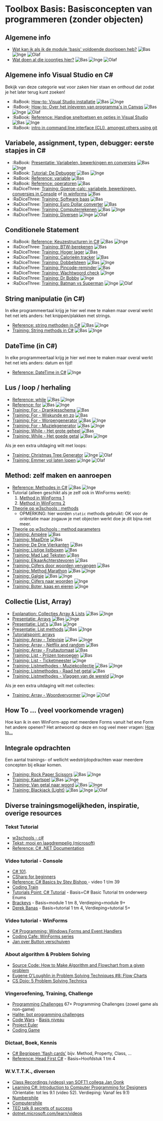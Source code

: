 # Toolbox Basis: Basisconcepten van programmeren (zonder objecten)

## Algemene info
+ [Wat kan ik als ik de module 'basis' voldoende doorlopen heb?](resultaatformulier) ![Bas](../personas/figures/bas-xsmall.png) ![Inge](../personas/figures/inge-xsmall.png) ![Olaf](../personas/figures/olaf-xsmall.png)
+ [Wat doen al die icoontjes hier?](../personas/intro) ![Bas](../personas/figures/bas-xsmall.png) ![Inge](../personas/figures/inge-xsmall.png) ![Olaf](../personas/figures/olaf-xsmall.png)


## Algemene info Visual Studio en C#

Bekijk van deze categorie wat voor zaken hier staan en onthoud dat zodat je het later terug kunt zoeken!

+ :RaBook: [How-to: Visual Studio installatie](../process/infoVisualStudioInstallatie) ![Bas](../personas/figures/bas-xsmall.png) ![Inge](../personas/figures/inge-xsmall.png)
+ :RaBook: [How-to: Over het inleveren van programma's in Canvas](../process/infoInleverenProgrammas) ![Bas](../personas/figures/bas-xsmall.png) ![Inge](../personas/figures/inge-xsmall.png) ![Olaf](../personas/figures/olaf-xsmall.png)
+ :RaBook: [Reference: Handige sneltoetsen en opties in Visual Studio](../process/knowVisualStudioShortCutKeys) ![Bas](../personas/figures/bas-xsmall.png) ![Inge](../personas/figures/inge-xsmall.png)
+ :RaBook: [intro in command line interface (CLI), amongst others using git](https://stasemsoft.github.io/S1CB-Software/)


## Variabele, assignment, typen, debugger: eerste stapjes in C\#

+ :RaBook: [Presentatie: Variabelen, bewerkingen en conversies](var/Variabelen-bewerkingen-conversies.pptx) ![Bas](../personas/figures/bas-xsmall.png) ![Inge](../personas/figures/inge-xsmall.png)
+ :RaBook: [Tutorial: De Debugger](debugger/Debugger) ![Bas](../personas/figures/bas-xsmall.png) ![Inge](../personas/figures/inge-xsmall.png)
+ :RaBook: [Reference: variable](var/naslag_Variable) ![Bas](../personas/figures/bas-xsmall.png)
+ :RaBook: [Reference: operatoren](var/naslag_Operatoren) ![Bas](../personas/figures/bas-xsmall.png)
+ :RaDiceThree: [Training: Goeroe-calc: variabele, bewerkingen, conversies in Console](var/training_GoeroeCalc)
	    of [in winforms](var/training_GoeroeCalc_winforms) ![Bas](../personas/figures/bas-xsmall.png)
+ :RaDiceThree: [Training: Software baas](var/training_softwareBaas) ![Bas](../personas/figures/bas-xsmall.png)
+ :RaDiceThree: [Training: Euro Dollar converter](var/training_Euro-Dollar-Converter)   ![Bas](../personas/figures/bas-xsmall.png)
+ :RaDiceThree: [Training: Computerrekenen](var/training_ComputerRekenen) ![Bas](../personas/figures/bas-xsmall.png) ![Inge](../personas/figures/inge-xsmall.png)
+ :RaDiceThree: [Training: Diversen](var/training_Extra-opgaven-variabelen) ![Inge](../personas/figures/inge-xsmall.png) ![Olaf](../personas/figures/olaf-xsmall.png)

## Conditionele Statement

+ :RaBook: [Reference: Keuzestructuren in C#](conditioneel/naslag_Keuzestructuren) ![Bas](../personas/figures/bas-xsmall.png) ![Inge](../personas/figures/inge-xsmall.png)
+ :RaDiceThree: [Training: BTW-berekenen](conditioneel/BTW-berekenen) ![Bas](../personas/figures/bas-xsmall.png)
+ :RaDiceThree: [Training: Hoger lager](conditioneel/Hoger-lager) ![Bas](../personas/figures/bas-xsmall.png)
+ :RaDiceThree: [Training: Calorieën tracker](conditioneel/Calorieen-tracker) ![Bas](../personas/figures/bas-xsmall.png)
+ :RaDiceThree: [Training: Dobbelsteen](conditioneel/Dobbelsteen) ![Bas](../personas/figures/bas-xsmall.png) ![Inge](../personas/figures/inge-xsmall.png)
+ :RaDiceThree: [Training: Pincode-reminder](conditioneel/Pincode-reminder) ![Bas](../personas/figures/bas-xsmall.png)
+ :RaDiceThree: [Training: Wachtwoord check](conditioneel/Wachtwoord-check) ![Inge](../personas/figures/inge-xsmall.png)
+ :RaDiceThree: [Training: Dr Bobby](conditioneel/Dr-Bobby) ![Inge](../personas/figures/inge-xsmall.png)
+ :RaDiceThree: [Training: Batman vs Superman](conditioneel/Batman-vs-Superman) ![Inge](../personas/figures/inge-xsmall.png) ![Olaf](../personas/figures/olaf-xsmall.png) 


## String manipulatie (in C#)

In elke programmeertaal krijg je hier wel mee te maken maar overal werkt het net iets anders: het knippen/plakken met strings.

+ [Reference: string methoden in C#](string_methoden/naslag_StringMethods) ![Bas](../personas/figures/bas-xsmall.png) ![Inge](../personas/figures/inge-xsmall.png)
+ [Training: String methods in C#](string_methoden/training_StringMethods) ![Bas](../personas/figures/bas-xsmall.png) ![Inge](../personas/figures/inge-xsmall.png)

## DateTime (in C#)
In elke programmeertaal krijg je hier wel mee te maken maar overal werkt het net iets anders: datum en tijd!
+ [Reference: DateTime in C#](datetime/naslag_datetime) ![Inge](../personas/figures/inge-xsmall.png)

## Lus / loop / herhaling

+ [Reference: while](lussen/naslag_While) ![Bas](../personas/figures/bas-xsmall.png) ![Inge](../personas/figures/inge-xsmall.png)
+ [Reference: for](lussen/naslag_For) ![Bas](../personas/figures/bas-xsmall.png) ![Inge](../personas/figures/inge-xsmall.png)
+ [Training: For - Drankjesschema](lussen/training_Drankjesschema) ![Bas](../personas/figures/bas-xsmall.png)
+ [Training: For - Wiskunde en zo](lussen/training_Wiskunde-en-zo) ![Bas](../personas/figures/bas-xsmall.png)
+ [Training: For - Worpengenerator](lussen/training_Worpengenerator) ![Bas](../personas/figures/bas-xsmall.png) ![Inge](../personas/figures/inge-xsmall.png)
+ [Training: For - Muziekgenerator](lussen/training_Muziekgenerator) ![Bas](../personas/figures/bas-xsmall.png) ![Inge](../personas/figures/inge-xsmall.png)
+ [Training: While - Het grote geheel](lussen/training_HetGroteGeheel) ![Bas](../personas/figures/bas-xsmall.png)
+ [Training: While - Het goede getal](lussen/training_Het-goede-getal) ![Bas](../personas/figures/bas-xsmall.png) ![Inge](../personas/figures/inge-xsmall.png)

Als je een extra uitdaging wilt met loops:
+ [Training: Christmas Tree Generator](lussen/training_Christmas-tree-generator) ![Inge](../personas/figures/inge-xsmall.png) ![Olaf](../personas/figures/olaf-xsmall.png)
+ [Training: Emmer vol laten lopen](lussen/training_Emmer-vol-laten-lopen) ![Inge](../personas/figures/inge-xsmall.png) ![Olaf](../personas/figures/olaf-xsmall.png)

## Method: zelf maken en aanroepen

+ [Reference: Methodes in C#](methoden/naslag_methods) ![Bas](../personas/figures/bas-xsmall.png) ![Inge](../personas/figures/inge-xsmall.png)
+ Tutorial (alleen geschikt als je zelf ook in WinForms werkt):
  1. [Method in WinForms 1](https://youtu.be/SRwDqyyZFXY?list=PL0EE421AE8BCEBA4A)
  2. [Method in WinForms 2](https://youtu.be/ND8aXadDbyg?list=PL0EE421AE8BCEBA4A)
 + [Theorie op w3schools : methods](https://www.w3schools.com/cs/cs_methods.asp)
	+ OPMERKING: hier worden `static` methods gebruikt: OK voor de oriëntatie maar zogauw je met objecten werkt doe je dit bijna niet meer.
+ [Theorie op w3schools : method parameters](https://www.w3schools.com/cs/cs_method_parameters.asp)
+ [Training: Ampère](methoden/training_MethodAmpere) ![Bas](../personas/figures/bas-xsmall.png)
+ [Training: MaalDrie](methoden/training_MethodMaaldrie) ![Bas](../personas/figures/bas-xsmall.png)
+ [Training: De Drie Vierkanten](methoden/training_MethodDrieVierkanten) ![Bas](../personas/figures/bas-xsmall.png)
+ [Training: Listige listboxen](methoden/training_Listige-listboxen) ![Bas](../personas/figures/bas-xsmall.png)
+ [Training: Mad Lad Teksten](methoden/training_Madlad-teksten) ![Bas](../personas/figures/bas-xsmall.png)
+ [Training: ElkaarAchterstevoren](methoden/training_methodElkaarAchterstevoren) ![Bas](../personas/figures/bas-xsmall.png)
+ [Training: Cijfers door woorden vervangen](methoden/Cijfers-door-woorden-vervangen) ![Bas](../personas/figures/bas-xsmall.png)
+ [Training: Method Marathon](methoden/training_methodmarathon) ![Bas](../personas/figures/bas-xsmall.png) ![Inge](../personas/figures/inge-xsmall.png) 
+ [Training: Galgje](methoden/galgje) ![Bas](../personas/figures/bas-xsmall.png) ![Inge](../personas/figures/inge-xsmall.png)
+ [Training: Cijfers naar woorden](methoden/training_MethodCijfersNaarWoorden) ![Inge](../personas/figures/inge-xsmall.png)
+ [Training: Boter, kaas en eieren](methoden/training_BoterKaasEnEieren) ![Inge](../personas/figures/inge-xsmall.png)

## Collectie (List, Array)

+ [Explanation: Collecties Array & Lists](../legacy/Explanation-Array-Lists) ![Bas](../personas/figures/bas-xsmall.png) ![Inge](../personas/figures/inge-xsmall.png)
+ [Presentatie: Arrays](https://stasemsoft.github.io/softwarematerial/docs/basic/collecties/theorie_FUN12_Arrays.pptx) ![Bas](../personas/figures/bas-xsmall.png) ![Inge](../personas/figures/inge-xsmall.png)
+ [Presentatie: List's](https://stasemsoft.github.io/softwarematerial/docs/basic/collecties/theorie_FUN12_Lists.pptx) ![Bas](../personas/figures/bas-xsmall.png) ![Inge](../personas/figures/inge-xsmall.png)
+ [Presentatie: List methods](https://stasemsoft.github.io/softwarematerial/docs/basic/collecties/theorie_FUN12_ListMethodes.pptx) ![Bas](../personas/figures/bas-xsmall.png) ![Inge](../personas/figures/inge-xsmall.png)
+ [Tutorialspoint: arrays](http://www.tutorialspoint.com/csharp/csharp_arrays.htm)
+ [Training: Array - Televisie](collecties/Televisie) ![Bas](../personas/figures/bas-xsmall.png) ![Inge](../personas/figures/inge-xsmall.png)
+ [Training: Array - Netflix and random](collecties/Netflix-and-random) ![Bas](../personas/figures/bas-xsmall.png)
+ [Training: Array - Fruitautomaat](collecties/Fruitautomaat) ![Bas](../personas/figures/bas-xsmall.png)
+ [Training: List - Prijzen toevoegen](collecties/Prijzen-toevoegen) ![Bas](../personas/figures/bas-xsmall.png)
+ [Training: List - Ticketmeester](collecties/Ticketmeester) ![Inge](../personas/figures/inge-xsmall.png)
+ [Training: Listmethodes - Muziekcollectie](collecties/Muziekcollectie) ![Bas](../personas/figures/bas-xsmall.png) ![Inge](../personas/figures/inge-xsmall.png)
+ [Training: Listmethodes - Raad het getal](collecties/RaadHetGetal) ![Bas](../personas/figures/bas-xsmall.png)
+ [Training: Listmethodes - Vlaggen van de wereld](collecties/VlaggenVanDeWereld) ![Inge](../personas/figures/inge-xsmall.png)

Als je een extra uitdaging wilt met collecties:
+ [Training: Array - Woordvervormer](collecties/Woordvervormer) ![Inge](../personas/figures/inge-xsmall.png) ![Olaf](../personas/figures/olaf-xsmall.png)


## How To ...  (veel voorkomende vragen)

Hoe kan ik in een WinForm-app met meerdere Forms vanuit het ene Form het andere openen?
Het antwoord op deze en nog veel meer vragen:
[How to...](howto)


## Integrale opdrachten

Een aantal trainings- of wellicht wedstrijdopdrachten waar meerdere concepten bij elkaar komen.

+ [Training: Rock Paper Scissors](integraal/rockpaperscissors) ![Bas](../personas/figures/bas-xsmall.png) ![Inge](../personas/figures/inge-xsmall.png)
+ [Training: Kaartspel](integraal/kaartspel) ![Bas](../personas/figures/bas-xsmall.png) ![Inge](../personas/figures/inge-xsmall.png)
+ [Training: Van getal naar woord](integraal/getalwoord) ![Bas](../personas/figures/bas-xsmall.png) ![Inge](../personas/figures/inge-xsmall.png)
+ [Training: Blackjack (Light)](integraal/blackjack) ![Bas](../personas/figures/bas-xsmall.png) ![Inge](../personas/figures/inge-xsmall.png) ![Olaf](../personas/figures/olaf-xsmall.png) 


## Diverse trainingsmogelijkheden, inspiratie, overige resources

### Tekst Tutorial
+ [w3schools - c#](https://www.w3schools.com/cs/default.asp)
+ [Tekst: mooi en laagdrempelig (microsoft)](https://docs.microsoft.com/en-us/learn/paths/csharp-first-steps/?WT.mc_id=-blog-scottha)
+ [Reference: C# .NET Documentation](https://docs.microsoft.com/en-us/dotnet/#pivot=docs&panel=getstarted)  

### Video tutorial - Console
+ [C# 101](https://www.youtube.com/playlist?list=PLdo4fOcmZ0oVxKLQCHpiUWun7vlJJvUiN).
+ [CSharp for beginners](https://channel9.msdn.com/Series/CSharp-Fundamentals-for-Absolute-Beginners/)
+ [Reference: C# Basics by Stev Bishop ](https://www.youtube.com/playlist?list=PLYMOUCVo86jGzNXPgyKB-B1IvE1LoXKi6) - video 1 t/m 39  
+ [Coding Train](https://www.youtube.com/channel/UCvjgXvBlbQiydffZU7m1_aw)  
+ [Tutorials Point: C# Tutorial](https://www.tutorialspoint.com/csharp/) - Basis=C# Basic Tutorial tm onderwerp Enums  
+ [Brackeys](https://www.youtube.com/playlist?list=PLPV2KyIb3jR6ZkG8gZwJYSjnXxmfPAl51) - Basis=module 1 tm 8, Verdieping=module 9+  
+ [Derek Banas](https://www.youtube.com/watch?v=0p0JLFZj2C8&list=PLGLfVvz_LVvRX6xK1oi0reKci6ignjdSa) - Basis=tutorial 1 tm 4, Verdieping=tutorial 5+  

### Video tutorial - WinForms
+ [C# Programming: Windows Forms and Event Handlers](https://www.youtube.com/watch?v=W6vJ_c9Mt6A)
+ [Coding Cafe: WinForms series](https://www.youtube.com/watch?v=8ARnYQgShY8&list=PLxefhmF0pcPlDKe7smJMoHPNS1tJQ7w7q)
+ [Jan over Button verschuiven](https://i872272.luna.fhict.nl/S1-SOFT%20Recordings/Week%201%20-%20Button%20verschuiven.mp4)

### About algorithm & Problem Solving
+ [Source Code: How to Make Algorithm and Flowchart from a given problem](https://www.youtube.com/watch?v=NdS8J9lHWgE)
+ [Eugene O'Loughlin in Problem Solving Techniques #8: Flow Charts](https://www.youtube.com/watch?v=hN9xemJYwos&list=PL9F789252CC28FB3A&index=8)
+ [CS Dojo: 5 Problem Solving Technics](https://www.youtube.com/channel/UCxX9wt5FWQUAAz4UrysqK9A)  

### Vingeroefening, Training, Challenge
+ [Programming Challenges](https://git.fhict.nl/I872272/ProgrammingChallenges) 67+ Programming Challenges (zowel game als non-game)
+ [Halite: bot programming challenges](https://www.twosigma.com/articles/introducing-halite-our-limited-release-ai-challenge/)
+ [Code Wars](https://www.codewars.com/) - [Basis niveau](https://www.codewars.com/kata/search/csharp?q=&r%5B%5D=-8&tags=Fundamentals&beta=false)  
+ [Project Euler](https://projecteuler.net/)
+ [Coding Game](https://www.codingame.com/)  

### Dictaat, Boek, Kennis
+ [C# Begrippen 'flash cards'](https://quizlet.com/18210232/c-sharp-terminology-flash-cards/) bijv. Method, Property, Class, ...
+ [Reference: Head First C#](https://www.oreilly.com/library/view/head-first-c/9781449358846/) - Basis=Hoofdstuk 1 tm 4

### W.V.T.T.K., diversen
+ [Class Recordings (videos) van SOFT1 collega Jan Oonk](https://i872272.luna.fhict.nl/S1-SOFT%20Recordings/index.html)
+ [Learning C#: Introduction to Computer Programming for Designers](https://youtube.com/playlist?list=PLx3k0RGeXZ_yfAFk4GT3gWdFhwCsODUNb) (Orientatie: tot les 9.1 (video 52). Verdieping: Vanaf les 9.1)
+ [Numberphile](https://www.youtube.com/channel/UCoxcjq-8xIDTYp3uz647V5A)  
+ [Computerphile](https://www.youtube.com/user/Computerphile)
+ [TED talk 8 secrets of success](https://www.ted.com/talks/richard_st_john_s_8_secrets_of_success?language=nl)  
+ [dotnet.microsoft.com/learn/videos](https://dotnet.microsoft.com/learn/videos)
